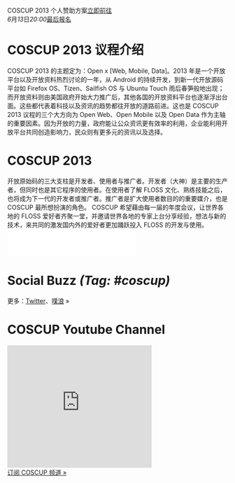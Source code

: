 <div><!--add root div as a workaround of weird makrdown parser-->
  <div id="left">
    <div class="contributor">
      <span class="date">COSCUP 2013 个人赞助方案</span><span class="call"><a href="http://registrano.com/events/personalsponsor" target="_blank">立即前往</a></span>
    </div>
    <div class="register">
      <span class="date"><em>6</em>月<em>13</em>日<em>20:00</em></span><span class="call"><a href="http://registrano.com/events/coscup2013-regist">最后报名</a></span>
    </div>
    <!--news-->
    <div class="news" style="display: none;">
    </div>
    <!--议程-->
    <div class="info">
      <h1>COSCUP 2013 议程介绍</h1>
      <div class="text">
      COSCUP 2013 的主题定为：Open x [Web, Mobile, Data]。2013 年是一个开放平台以及开放资料热烈讨论的一年，从 Android 的持续开发，到新一代开放源码平台如 Firefox OS、Tizen、Sailfish OS 与 Ubuntu Touch 雨后春笋般地出现；而开放资料则由美国政府开始大力推广后，其他各国的开放资料平台也逐渐浮出台面。这些都代表着科技以及资讯的趋势都往开放的道路前进。这也是 COSCUP 2013 议程的三个大方向为 Open Web、Open Mobile 以及 Open Data 作为主轴的重要因素。因为开放的力量，政府能让公众资讯更有效率的利用，企业能利用开放平台共同创造影响力，民众则有更多元的资讯以及选择。
      </div>
    </div>
    <!--what is coscup-->
    <div class="whatiscoscup">
      <h1>COSCUP 2013</h1>
      <div class="text">开放原始码的三大支柱是开发者、使用者与推广者。开发者（大神）是主要的生产者，但同时也是其它程序的使用者。在使用者了解 FLOSS 文化、熟练技能之后，也将成为下一代的开发者或推广者。推广者是扩大使用者数目的的重要媒介，也是 COSCUP 最所想扮演的角色。 COSCUP 希望藉由每一届的年度会议，让世界各地的 FLOSS 爱好者齐聚一堂，并邀请世界各地的专家上台分享经验，想法与新的技术，来共同的激发国内外的爱好者更加踊跃投入 FLOSS 的开发与使用。</div>
    </div>
  </div>
  <div id="sidebar2">
    <!--fb-->
    <div class="fb">
      <iframe src="//www.facebook.com/plugins/likebox.php?href=https%3A%2F%2Fwww.facebook.com%2Fcoscup&amp;width=292&amp;height=62&amp;show_faces=false&amp;colorscheme=light&amp;stream=false&amp;border_color&amp;header=false" scrolling="no" frameborder="0" style="border:none; overflow:hidden; width:292px; height:62px;" allowTransparency="true"></iframe>
    </div>
    <!--social Buzz-->
    <div class="socialbuzz">
      <h1>Social Buzz <em>(Tag: #coscup)</em></h1>
      <div id="socialbuzz" class="text"></div>
      <div class="more">更多：<a href="https://search.twitter.com/search?q=coscup+OR+from%3Acoscup">Twitter</a>、<a href="http://www.plurk.com/psearch#q=COSCUP">噗浪</a> »</div>
    </div>
    <!--u tube-->
    <div class="utube">
      <h1>COSCUP Youtube Channel</h1>
      <div class="text"><iframe width="330" height="280" src="http://www.youtube.com/embed/videoseries?list=PLqfib4St70XPyKy32xNrryEW7fC0y_qqA" frameborder="0" allowfullscreen></iframe></div>
      <div class="more"><a href="http://www.youtube.com/user/thecoscup?feature=watch">订阅 COSCUP 频道 »</a></div>
    </div>
  </div>
</div>
